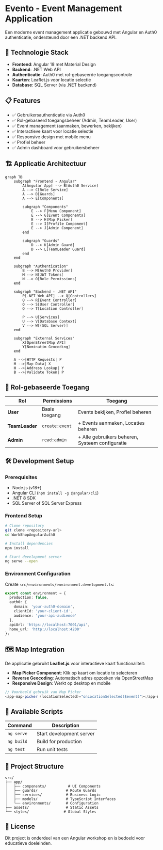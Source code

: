 # Evento - Event Management Application

Een moderne event management applicatie gebouwd met Angular en Auth0 authenticatie, ondersteund door een .NET backend API.

## 🚀 Technologie Stack

- **Frontend**: Angular 18 met Material Design
- **Backend**: .NET Web API
- **Authenticatie**: Auth0 met rol-gebaseerde toegangscontrole
- **Kaarten**: Leaflet.js voor locatie selectie
- **Database**: SQL Server (via .NET backend)

## 📋 Features

- ✅ Gebruikersauthenticatie via Auth0
- ✅ Rol-gebaseerd toegangsbeheer (Admin, TeamLeader, User)
- ✅ Event management (aanmaken, bewerken, bekijken)
- ✅ Interactieve kaart voor locatie selectie
- ✅ Responsive design met mobile menu
- ✅ Profiel beheer
- ✅ Admin dashboard voor gebruikersbeheer

## 🏗️ Applicatie Architectuur

```mermaid
graph TB
    subgraph "Frontend - Angular"
        A[Angular App] --> B[Auth0 Service]
        A --> C[Role Service]
        A --> D[Guards]
        A --> E[Components]
        
        subgraph "Components"
            E --> F[Menu Component]
            E --> G[Event Components]
            E --> H[Map Picker]
            E --> I[Profile Component]
            E --> J[Admin Component]
        end
        
        subgraph "Guards"
            D --> K[Admin Guard]
            D --> L[TeamLeader Guard]
        end
    end
    
    subgraph "Authentication"
        B --> M[Auth0 Provider]
        M --> N[JWT Tokens]
        N --> O[Role Permissions]
    end
    
    subgraph "Backend - .NET API"
        P[.NET Web API] --> Q[Controllers]
        Q --> R[Event Controller]
        Q --> S[User Controller]
        Q --> T[Location Controller]
        
        P --> U[Services]
        U --> V[Database Context]
        V --> W[(SQL Server)]
    end
    
    subgraph "External Services"
        X[OpenStreetMap API]
        Y[Nominatim Geocoding]
    end
    
    A -->|HTTP Requests| P
    H -->|Map Data| X
    H -->|Address Lookup| Y
    B -->|Validate Token| P
```

## 🔐 Rol-gebaseerde Toegang

| Rol | Permissions | Toegang |
|-----|-------------|---------|
| **User** | Basis toegang | Events bekijken, Profiel beheren |
| **TeamLeader** | `create:event` | + Events aanmaken, Locaties beheren |
| **Admin** | `read:admin` | + Alle gebruikers beheren, Systeem configuratie |

## 🛠️ Development Setup

### Prerequisites
- Node.js (v18+)
- Angular CLI (`npm install -g @angular/cli`)
- .NET 8 SDK
- SQL Server of SQL Server Express

### Frontend Setup
```bash
# Clone repository
git clone <repository-url>
cd WorkShopAngularAuth0

# Install dependencies
npm install

# Start development server
ng serve --open
```


### Environment Configuration
Create `src/environments/environment.development.ts`:
```typescript
export const environment = {
  production: false,
  auth0: {
    domain: 'your-auth0-domain',
    clientId: 'your-client-id',
    audience: 'your-api-audience'
  },
  apiUrl: 'https://localhost:7001/api',
  home_url: 'http://localhost:4200'
};
```

## 🗺️ Map Integration

De applicatie gebruikt **Leaflet.js** voor interactieve kaart functionaliteit:

- **Map Picker Component**: Klik op kaart om locatie te selecteren
- **Reverse Geocoding**: Automatisch adres opzoeken via OpenStreetMap
- **Responsive Design**: Werkt op desktop en mobile

```typescript
// Voorbeeld gebruik van Map Picker
<app-map-picker (locationSelected)="onLocationSelected($event)"></app-map-picker>
```


## 🔧 Available Scripts

| Command | Description |
|---------|-------------|
| `ng serve` | Start development server |
| `ng build` | Build for production |
| `ng test` | Run unit tests |

## 📝 Project Structure

```
src/
├── app/
│   ├── components/          # UI Components
│   ├── guards/             # Route Guards
│   ├── services/           # Business Logic
│   ├── models/             # TypeScript Interfaces
│   └── environments/       # Configuration
├── assets/                 # Static Assets
└── styles/                # Global Styles
```


## 📄 License

Dit project is onderdeel van een Angular workshop en is bedoeld voor educatieve doeleinden.